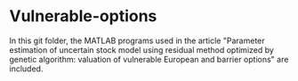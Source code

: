 # Vulnerable-options
In this git folder, the MATLAB programs used in the article "Parameter estimation of uncertain stock model using residual method optimized by genetic algorithm: valuation of vulnerable European and barrier options" are included.
